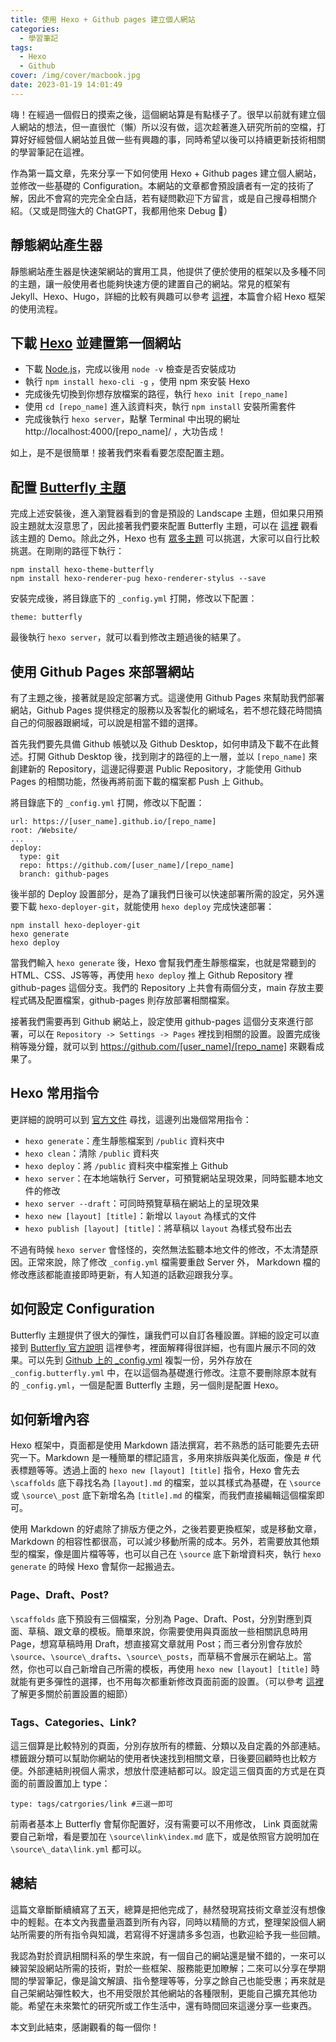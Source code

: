```yaml
---
title: 使用 Hexo + Github pages 建立個人網站
categories: 
  - 學習筆記
tags: 
  - Hexo
  - Github
cover: /img/cover/macbook.jpg
date: 2023-01-19 14:01:49
---
```

嗨！在經過一個假日的摸索之後，這個網站算是有點樣子了。很早以前就有建立個人網站的想法，但一直很忙（懶）所以沒有做，這次趁著進入研究所前的空檔，打算好好經營個人網站並且做一些有興趣的事，同時希望以後可以持續更新技術相關的學習筆記在這裡。

作為第一篇文章，先來分享一下如何使用 Hexo + Github pages 建立個人網站，並修改一些基礎的 Configuration。本網站的文章都會預設讀者有一定的技術了解，因此不會寫的完完全全白話，若有疑問歡迎下方留言，或是自己搜尋相關介紹。（又或是問強大的 ChatGPT，我都用他來 Debug 🤣）

## 靜態網站產生器
靜態網站產生器是快速架網站的實用工具，他提供了便於使用的框架以及多種不同的主題，讓一般使用者也能夠快速方便的建置自己的網站。常見的框架有 Jekyll、Hexo、Hugo，詳細的比較有興趣可以參考 [這裡](https://raychiutw.github.io/2019/Static-Site-Generator-Comparison/)，本篇會介紹 Hexo 框架的使用流程。


## 下載 [Hexo](https://hexo.io/zh-tw/) 並建置第一個網站
- 下載 [Node.js](https://nodejs.org/en/)，完成以後用 `node -v` 檢查是否安裝成功
- 執行 `npm install hexo-cli -g` ，使用 npm 來安裝 Hexo
- 完成後先切換到你想存放檔案的路徑，執行 `hexo init [repo_name]`
- 使用 `cd [repo_name]` 進入該資料夾，執行 `npm install` 安裝所需套件
- 完成後執行 `hexo server`，點擊 Terminal 中出現的網址 http://localhost:4000/[repo_name]/ ，大功告成！

如上，是不是很簡單！接著我們來看看要怎麼配置主題。


## 配置 [Butterfly 主題](https://github.com/jerryc127/hexo-theme-butterfly/)

完成上述安裝後，進入瀏覽器看到的會是預設的 Landscape 主題，但如果只用預設主題就太沒意思了，因此接著我們要來配置 Butterfly 主題，可以在 [這裡](https://butterfly.js.org/) 觀看該主題的 Demo。除此之外，Hexo 也有 [眾多主題](https://hexo.io/themes/) 可以挑選，大家可以自行比較挑選。在剛剛的路徑下執行：

```cmd=
npm install hexo-theme-butterfly
npm install hexo-renderer-pug hexo-renderer-stylus --save
```

安裝完成後，將目錄底下的 `_config.yml` 打開，修改以下配置：
```yaml=
theme: butterfly
```
最後執行 `hexo server`，就可以看到修改主題過後的結果了。

## 使用 Github Pages 來部署網站
有了主題之後，接著就是設定部署方式。這邊使用 Github Pages 來幫助我們部署網站，Github Pages 提供穩定的服務以及客製化的網域名，若不想花錢花時間搞自己的伺服器跟網域，可以說是相當不錯的選擇。

首先我們要先具備 Github 帳號以及 Github Desktop，如何申請及下載不在此贅述。打開 Github Desktop 後，找到剛才的路徑的上一層，並以 `[repo_name]` 來創建新的 Repository，這邊記得要選 Public Repository，才能使用 Github Pages 的相關功能，然後再將前面下載的檔案都 Push 上 Github。

將目錄底下的 `_config.yml` 打開，修改以下配置：
```yaml=
url: https://[user_name].github.io/[repo_name]
root: /Website/
...
deploy:
  type: git
  repo: https://github.com/[user_name]/[repo_name]
  branch: github-pages
```

後半部的 Deploy 設置部分，是為了讓我們日後可以快速部署所需的設定，另外還要下載 `hexo-deployer-git`，就能使用 `hexo deploy` 完成快速部署：
```cmd=
npm install hexo-deployer-git
hexo generate
hexo deploy
```

當我們輸入 `hexo generate` 後，Hexo 會幫我們產生靜態檔案，也就是常聽到的 HTML、CSS、JS等等，再使用 `hexo deploy` 推上 Github Repository 裡 github-pages 這個分支。我們的 Repository 上共會有兩個分支，main 存放主要程式碼及配置檔案，github-pages 則存放部署相關檔案。

接著我們需要再到 Github 網站上，設定使用 github-pages 這個分支來進行部署，可以在 `Repository -> Settings -> Pages` 裡找到相關的設置。設置完成後稍等幾分鐘，就可以到 https://github.com/[user_name]/[repo_name] 來觀看成果了。

## Hexo 常用指令
更詳細的說明可以到 [官方文件](https://hexo.io/zh-tw/docs/) 尋找，這邊列出幾個常用指令：
- `hexo generate`：產生靜態檔案到 `/public` 資料夾中
- `hexo clean`：清除 `/public` 資料夾
- `hexo deploy`：將 `/public` 資料夾中檔案推上 Github
- `hexo server`：在本地端執行 Server，可預覽網站呈現效果，同時監聽本地文件的修改
- `hexo server --draft`：可同時預覽草稿在網站上的呈現效果
- `hexo new [layout] [title]`：新增以 `layout` 為樣式的文件
- `hexo publish [layout] [title]`：將草稿以 `layout` 為樣式發布出去

不過有時候 `hexo server` 會怪怪的，突然無法監聽本地文件的修改，不太清楚原因。正常來說，除了修改 `_config.yml` 檔需要重啟 Server 外， Markdown 檔的修改應該都能直接即時更新，有人知道的話歡迎跟我分享。
 
## 如何設定 Configuration
Butterfly 主題提供了很大的彈性，讓我們可以自訂各種設置。詳細的設定可以直接到 [Butterfly 官方說明](https://butterfly.js.org/categories/Docs%E6%96%87%E6%AA%94/) 這裡參考，裡面解釋得很詳細，也有圖片展示不同的效果。可以先到 [Github 上的 _config.yml](https://github.com/jerryc127/hexo-theme-butterfly/blob/dev/_config.yml) 複製一份，另外存放在 `_config.butterfly.yml` 中，在以這個為基礎進行修改。注意不要刪除原本就有的 `_config.yml`，一個是配置 Butterfly 主題，另一個則是配置 Hexo。

## 如何新增內容
Hexo 框架中，頁面都是使用 Markdown 語法撰寫，若不熟悉的話可能要先去研究一下。Markdown 是一種簡單的標記語言，多用來排版與美化版面，像是 # 代表標題等等。透過上面的 `hexo new [layout] [title]` 指令，Hexo 會先去 `\scaffolds` 底下尋找名為 `[layout].md` 的檔案，並以其樣式為基礎，在 `\source` 或 `\source\_post` 底下新增名為 `[title].md` 的檔案，而我們直接編輯這個檔案即可。

使用 Markdown 的好處除了排版方便之外，之後若要更換框架，或是移動文章， Markdown 的相容性都很高，可以減少移動所需的成本。另外，若需要放其他類型的檔案，像是圖片檔等等，也可以自己在 `\source` 底下新增資料夾，執行 `hexo generate` 的時候 Hexo 會幫你一起搬過去。

### Page、Draft、Post?
`\scaffolds` 底下預設有三個檔案，分別為 Page、Draft、Post，分別對應到頁面、草稿、跟文章的模板。簡單來說，你需要使用與頁面放一些相關訊息時用 Page，想寫草稿時用 Draft，想直接寫文章就用 Post；而三者分別會存放於 `\source`、`\source\_drafts`、`\source\_posts`，而草稿不會展示在網站上。當然，你也可以自己新增自己所需的模板，再使用 `hexo new [layout] [title]` 時就能有更多彈性的選擇，也不用每次都重新修改頁面前面的設置。（可以參考 [這裡](https://butterfly.js.org/posts/dc584b87/) 了解更多關於前置設置的細節）

### Tags、Categories、Link?
這三個算是比較特別的頁面，分別存放所有的標籤、分類以及自定義的外部連結。標籤跟分類可以幫助你網站的使用者快速找到相關文章，日後要回顧時也比較方便。外部連結則視個人需求，想放什麼連結都可以。設定這三個頁面的方式是在頁面的前置設置加上 type：
```yaml=
type: tags/catrgories/link #三選一即可
```
前兩者基本上 Butterfly 會幫你配置好，沒有需要可以不用修改， Link 頁面就需要自己新增，看是要加在 `\source\link\index.md` 底下，或是依照官方說明加在 `\source\_data\link.yml` 都可以。

## 總結
這篇文章斷斷續續寫了五天，總算是把他完成了，赫然發現寫技術文章並沒有想像中的輕鬆。在本文內我盡量涵蓋到所有內容，同時以精簡的方式，整理架設個人網站所需要的所有指令與知識，若寫得不好還請多多包涵，也歡迎給予我一些回饋。

我認為對於資訊相關科系的學生來說，有一個自己的網站還是蠻不錯的，一來可以練習架設網站所需的技術，對於一些框架、服務能更加瞭解；二來可以分享在學期間的學習筆記，像是論文解讀、指令整理等等，分享之餘自己也能受惠；再來就是自己架網站彈性較大，也不用受限於其他網站的各種限制，更能自己擴充其他功能。希望在未來繁忙的研究所或工作生活中，還有時間回來這邊分享一些東西。

本文到此結束，感謝觀看的每一個你！